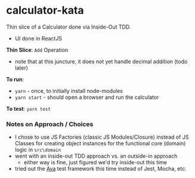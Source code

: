 # calculator-kata
 Thin slice of a Calculator done via Inside-Out TDD.
 - UI done in ReactJS
 
 **Thin Slice**: `Add` Operation
 - note that at this juncture, it does not yet handle decimal addition (todo later)
 
 **To run**: 
 - `yarn` - once, to initially install node-modules
 - `yarn start` - should open a browser and run the calculator

 **To test**: `yarn test`
 
 ### Notes on Approach / Choices
 - I chose to use JS Factories (classic JS Modules/Closure) instead of JS Classes for creating object instances for the functional core (domain) logic in  `src\domain`
 - went with an inside-out TDD approach vs. an outside-in approach
    - either way is fine, just figured we'd try inside-out this time
- tried out the [Ava](https://github.com/avajs/ava) test framework this time instead of Jest, Mocha, etc.
